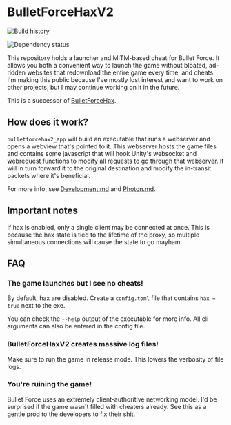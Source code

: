 # BulletForceHaxV2

[![Build history](https://buildstats.info/github/chart/holly-hacker/bulletforcehaxv2/CI-BuildStats?branch=main)](https://github.com/HoLLy-HaCKeR/BulletForceHaxV2/actions)

![Dependency status](https://deps.rs/repo/github/holly-hacker/bulletforcehaxv2/status.svg)

This repository holds a launcher and MITM-based cheat for Bullet Force. It allows you both a convenient way to launch
the game without bloated, ad-ridden websites that redownload the entire game every time, and cheats. I'm making this
public because I've mostly lost interest and want to work on other projects, but I may continue working on it in the
future.

This is a successor of [BulletForceHax](https://github.com/HoLLy-HaCKeR/bulletforcehax).

## How does it work?
`bulletforcehax2_app` will build an executable that runs a webserver and opens a webview that's pointed to it. This
webserver hosts the game files and contains some javascript that will hook Unity's websocket and webrequest functions
to modify all requests to go through that webserver. It will in turn forward it to the original destination and modify
the in-transit packets where it's beneficial.

For more info, see [Development.md](Development.md) and [Photon.md](Photon.md).

## Important notes

If hax is enabled, only a single client may be connected at once. This is because the hax state is tied to the lifetime
of the proxy, so multiple simultaneous connections will cause the state to go mayham.

## FAQ

### The game launches but I see no cheats!
By default, hax are disabled. Create a `config.toml` file that contains `hax = true` next to the exe.

You can check the `--help` output of the executable for more info. All cli arguments can also be entered in the config
file.

### BulletForceHaxV2 creates massive log files!
Make sure to run the game in release mode. This lowers the verbosity of file logs.

### You're ruining the game!
Bullet Force uses an extremely client-authoritive networking model. I'd be surprised if the game wasn't filled with
cheaters already. See this as a gentle prod to the developers to fix their shit.

